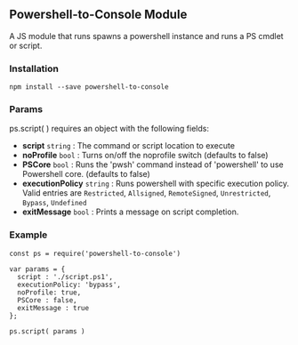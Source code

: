 ## Powershell-to-Console Module

A JS module that runs spawns a powershell instance and runs a PS cmdlet or script. 

### Installation
```
npm install --save powershell-to-console
```

### Params 
ps.script( ) requires an object with the following fields:

* **script** `string` :  The command or script location to execute
* **noProfile** `bool` : Turns on/off the noprofile switch (defaults to false)
* **PSCore** `bool` : Runs the 'pwsh' command instead of 'powershell' to use Powershell core. (defaults to false)
* **executionPolicy** `string` : Runs powershell with specific execution policy. Valid entries are `Restricted`, `Allsigned`, `RemoteSigned`, `Unrestricted`, `Bypass`, `Undefined`
* **exitMessage** `bool` : Prints a message on script completion. 
### Example

```
const ps = require('powershell-to-console')

var params = {
  script : './script.ps1',
  executionPolicy: 'bypass',
  noProfile: true,
  PSCore : false,
  exitMessage : true
};

ps.script( params )
```